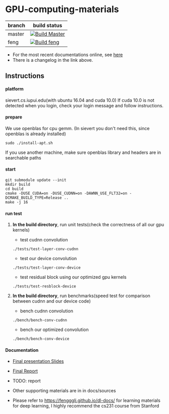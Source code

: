 # GPU-computing-materials

| branch | build status |
|--------|--------------|
| master | [![Build Master](https://travis-ci.com/fengggli/gpu-computing-materials.svg?token=21ngWpDjfcY4FxnxdNnA&branch=master)](https://travis-ci.com/fengggli/gpu-computing-materials) |
| feng | [![Build feng](https://travis-ci.com/fengggli/gpu-computing-materials.svg?token=21ngWpDjfcY4FxnxdNnA&branch=feng)](https://travis-ci.com/fengggli/gpu-computing-materials) |

* For the most recent documentations online, see [here](https://fengggli.github.io/gpu-computing-materials)
* There is a changelog in the link above.

## Instructions 

#### platform

sievert.cs.iupui.edu(with ubuntu 16.04 and cuda 10.0)
If cuda 10.0 is not detected when you login, check your login message and follow
instructions.

#### prepare
We use openblas for cpu gemm.
(In sievert you don't need this, since openblas is already installed)

```
sudo ./install-apt.sh
```

If you use another machine, make sure openblas library 
and headers are in searchable paths

#### start
```
git submodule update --init
mkdir build
cd build
cmake -DUSE_CUDA=on -DUSE_CUDNN=on -DAWNN_USE_FLT32=on -DCMAKE_BUILD_TYPE=Release .. 
make -j 16
```

#### run test
1. **In the build directory**, run unit tests(check the correctness of all our gpu kernels)
    * test cudnn convolution
    ```
    ./tests/test-layer-conv-cudnn
    ```
    
    * test our device convolution
    ```
    ./tests/test-layer-conv-device
    ```
    
    * test residual block using our optimized gpu kernels
    ```
    ./tests/test-resblock-device

    ```

2. **In the build directory**, run benchmarks(speed test for comparison between cudnn and our device code)

    * bench cudnn convolution
    ```
    ./bench/bench-conv-cudnn
    ```
    
    * bench our optimized convolution
    ```
    ./bench/bench-conv-device
    ```

#### Documentation
* [Final presentation Slides](/docs/Project%20Final%20Presentation.pdf)
* [Final Report](/docs/gpu-computing-19/gpu_resnet_project_report.pdf)

* TODO: report 

* Other supporting materials are in in docs/sources

* Please refer to https://fengggli.github.io/dl-docs/ for learning materials for deep learning, I highly recommend the cs231 course from Stanford

